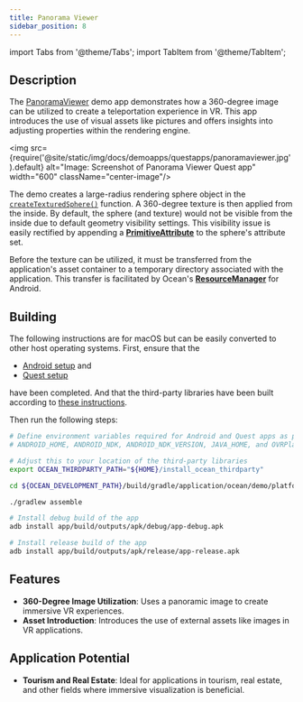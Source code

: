 ```yaml
---
title: Panorama Viewer
sidebar_position: 8
---
```


import Tabs from '@theme/Tabs';
import TabItem from '@theme/TabItem';

## Description

The [PanoramaViewer](https://github.com/facebookresearch/ocean/blob/v1.0.0/impl/application/ocean/demo/platform/meta/quest/openxr/panoramaviewer/quest/PanoramaViewer.cpp#L20) demo app demonstrates how a 360-degree image can be utilized to create a teleportation experience in VR. This app introduces the use of visual assets like pictures and offers insights into adjusting properties within the rendering engine.

<img src={require('@site/static/img/docs/demoapps/questapps/panoramaviewer.jpg').default} alt="Image: Screenshot of Panorama Viewer Quest app" width="600" className="center-image"/>

The demo creates a large-radius rendering sphere object in the [`createTexturedSphere()`](https://github.com/facebookresearch/ocean/blob/v1.0.0/impl/application/ocean/demo/platform/meta/quest/openxr/panoramaviewer/quest/PanoramaViewer.cpp#L100) function. A 360-degree texture is then applied from the inside. By default, the sphere (and texture) would not be visible from the inside due to default geometry visibility settings. This visibility issue is easily rectified by appending a [**PrimitiveAttribute**](https://www.internalfb.com/intern/staticdocs/ocean/doxygen/class_ocean_1_1_rendering_1_1_primitive_attribute.html) to the sphere's attribute set.

Before the texture can be utilized, it must be transferred from the application's asset container to a temporary directory associated with the application. This transfer is facilitated by Ocean's [**ResourceManager**](https://www.internalfb.com/intern/staticdocs/ocean/doxygen/class_ocean_1_1_platform_1_1_android_1_1_resource_manager.html) for Android.

## Building

<Tabs groupId="target-os" queryString>
<TabItem value="quest" label="Quest">
The following instructions are for macOS but can be easily converted to other host operating systems. First, ensure that the

* [Android setup](https://github.com/facebookresearch/ocean/blob/v1.0.0/building_for_android.md#android-setup) and
* [Quest setup](https://github.com/facebookresearch/ocean/blob/v1.0.0/building_for_meta_quest.md#quest-setup)

have been completed. And that the third-party libraries have been built according to [these instructions](https://github.com/facebookresearch/ocean/blob/v1.0.0/building_for_meta_quest.md#2-building-the-third-party-libraries).

Then run the following steps:

```bash
# Define environment variables required for Android and Quest apps as per setup instructions above:
# ANDROID_HOME, ANDROID_NDK, ANDROID_NDK_VERSION, JAVA_HOME, and OVRPlatformSDK_ROOT

# Adjust this to your location of the third-party libraries
export OCEAN_THIRDPARTY_PATH="${HOME}/install_ocean_thirdparty"

cd ${OCEAN_DEVELOPMENT_PATH}/build/gradle/application/ocean/demo/platform/meta/quest/openxr/panoramaviewer/quest

./gradlew assemble

# Install debug build of the app
adb install app/build/outputs/apk/debug/app-debug.apk

# Install release build of the app
adb install app/build/outputs/apk/release/app-release.apk
```
</TabItem>
</Tabs>

## Features
 - **360-Degree Image Utilization**: Uses a panoramic image to create immersive VR experiences.
 - **Asset Introduction**: Introduces the use of external assets like images in VR applications.


## Application Potential
 - **Tourism and Real Estate**: Ideal for applications in tourism, real estate, and other fields where immersive visualization is beneficial.

